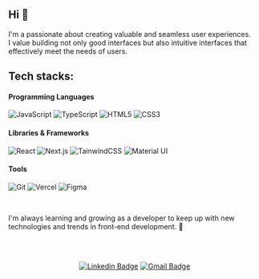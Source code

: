 ## Hi 👐

<p>
  I'm a passionate about creating valuable and seamless user experiences.
  <br>
  I value building not only good interfaces but also intuitive interfaces that effectively meet the needs of users.
</p>

## Tech stacks:

#### Programming Languages
  ![JavaScript](https://img.shields.io/badge/JavaScript-F7DF1E?style=for-the-badge&logo=JavaScript&logoColor=white) ![TypeScript](https://img.shields.io/badge/TypeScript-007ACC?style=for-the-badge&logo=typescript&logoColor=white) ![HTML5](https://img.shields.io/badge/HTML5-E34F26?style=for-the-badge&logo=html5&logoColor=white) ![CSS3](https://img.shields.io/badge/CSS3-1572B6?style=for-the-badge&logo=css3&logoColor=white)

#### Libraries & Frameworks
  ![React](https://img.shields.io/badge/React-20232A?style=for-the-badge&logo=react&logoColor=61DAFB) ![Next.js](https://img.shields.io/badge/Next.js-000?logo=nextdotjs&logoColor=fff&style=for-the-badge) ![TainwindCSS](https://img.shields.io/badge/Tailwind_CSS-38B2AC?style=for-the-badge&logo=tailwind-css&logoColor=white) ![Material UI](https://img.shields.io/badge/Material--UI-0081CB?style=for-the-badge&logo=material-ui&logoColor=white)

#### Tools
  ![Git](https://img.shields.io/badge/GIT-E44C30?style=for-the-badge&logo=git&logoColor=white) ![Vercel](https://img.shields.io/badge/Vercel-000000?style=for-the-badge&logo=vercel&logoColor=white) ![Figma](https://img.shields.io/badge/Figma-F24E1E?style=for-the-badge&logo=figma&logoColor=white)

<br>

<p>
  I'm always learning and growing as a developer to keep up with new technologies and trends in front-end development. 🚀
</p>

<br>
<br>

  <div align=center>
    
  [![Linkedin Badge](https://img.shields.io/badge/-LinkedIn-blue?style=flat-square&logo=Linkedin&logoColor=white&link=www.linkedin.com/in/yeseul-shin/)](https://www.linkedin.com/in/yeseul-shin/)
  [![Gmail Badge](https://img.shields.io/badge/Gmail-d14836?style=flat-square&logo=Gmail&logoColor=white&link=mailto:yeseul5611@gmail.com)](mailto:yeseul5611@gmail.com)
  </div>

<br>

  
